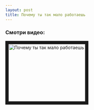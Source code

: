 ```yaml
---
layout: post
title: Почему ты так мало работаешь
---
```


### Смотри видео:

<a href="http://www.youtube.com/watch?feature=player_embedded&v=VcdMm_C6QL0
" target="_blank"><img src="http://img.youtube.com/vi/VcdMm_C6QL0/0.jpg" 
alt="Почему ты так мало работаешь" width="240" height="180" border="10" /></a>
